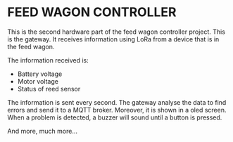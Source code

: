# FEED WAGON CONTROLLER
This is the second hardware part of the feed wagon controller project. This is the gateway. It receives information using LoRa from a device that is in the feed wagon. 

The information received is:
* Battery voltage
* Motor voltage
* Status of reed sensor

The information is sent every second. The gateway analyse the data to find errors and send it to a MQTT broker. Moreover, it is shown in a oled screen. When a problem is detected, a buzzer will sound until a button is pressed. 


And more, much more...


